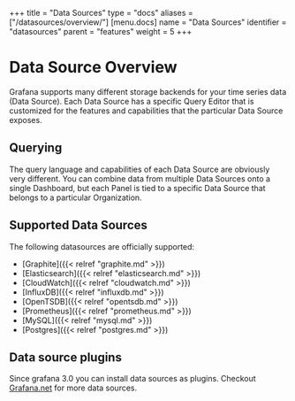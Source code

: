 +++
title = "Data Sources"
type = "docs"
aliases = ["/datasources/overview/"]
[menu.docs]
name = "Data Sources"
identifier = "datasources"
parent = "features"
weight = 5
+++

# Data Source Overview

Grafana supports many different storage backends for your time series data (Data Source). Each Data Source has a specific Query Editor that is customized for the features and capabilities that the particular Data Source exposes.


## Querying

The query language and capabilities of each Data Source are obviously very different. You can combine data from multiple Data Sources onto a single Dashboard, but each Panel is tied to a specific Data Source that belongs to a particular Organization.

## Supported Data Sources

The following datasources are officially supported:

* [Graphite]({{< relref "graphite.md" >}})
* [Elasticsearch]({{< relref "elasticsearch.md" >}})
* [CloudWatch]({{< relref "cloudwatch.md" >}})
* [InfluxDB]({{< relref "influxdb.md" >}})
* [OpenTSDB]({{< relref "opentsdb.md" >}})
* [Prometheus]({{< relref "prometheus.md" >}})
* [MySQL]({{< relref "mysql.md" >}})
* [Postgres]({{< relref "postgres.md" >}})

## Data source plugins

Since grafana 3.0 you can install data sources as plugins. Checkout [Grafana.net](https://gruposomel.com/plugins) for more data sources.
